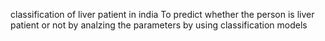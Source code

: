 classification of liver patient in india 
To predict whether the person is liver patient or not by analzing the parameters by using 
classification models
